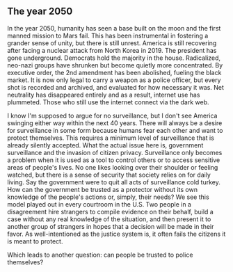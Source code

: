 ## The year 2050

In the year 2050, humanity has seen a base built on the moon and the first manned mission to Mars fail. This has been instrumental in fostering a grander sense of unity, but there is still unrest. America is still recovering after facing a nuclear attack from North Korea in 2019. The president has gone underground. Democrats hold the majority in the house. Radicalized, neo-nazi groups have shrunken but become quietly more concentrated. By executive order, the 2nd amendment has been abolished, fueling the black market. It is now only legal to carry a weapon as a police officer, but every shot is recorded and archived, and evaluated for how necessary it was. Net neutrality has disappeared entirely and as a result, internet use has plummeted. Those who still use the internet connect via the dark web. 

I know I'm supposed to argue for no surveillance, but I don't see America swinging either way within the next 40 years. There will always be a desire for surveillance in some form because humans fear each other and want to protect themselves. This requires a minimum level of surveillance that is already silently accepted. What the actual issue here is, government surveillance and the invasion of citizen privacy. Surveillance only becomes a problem when it is used as a tool to control others or to access sensitive areas of people's lives. No one likes looking over their shoulder or feeling watched, but there is a sense of security that society relies on for daily living. Say the government were to quit all acts of surveillance cold turkey. How can the government be trusted as a protector without its own knowledge of the people's actions or, simply, their needs? We see this model played out in every courtroom in the U.S. Two people in a disagreement hire strangers to compile evidence on their behalf, build a case without any real knowledge of the situation, and then present it to another group of strangers in hopes that a decision will be made in their favor. As well-intentioned as the justice system is, it often fails the citizens it is meant to protect.

Which leads to another question: can people be trusted to police themselves?